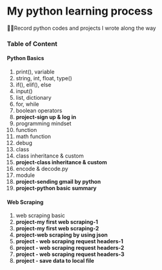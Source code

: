 # My python learning process
:woman_technologist:Record python codes and projects I wrote along the way

### Table of Content

#### Python Basics
1. print(), variable
2. string, int, float, type()
3. if(), elif(), else
4. input()
5. list, dictionary
6. for, while
7. boolean operators
8. **project-sign up & log in**
9. programming mindset
10. function
11. math function
12. debug
13. class
14. class inheritance & custom
15. **project-class inheritance & custom**
16. encode & decode.py
17. module
18. **project-sending gmail by python**
19. **project-python basic summary**

#### Web Scraping
1. web scraping basic
2. **project-my first web scraping-1**
3. **project-my first web scraping-2**
4. **project-web scraping by using json**
5. **project - web scraping request headers-1**
6. **project - web scraping request headers-2**
7. **project - web scraping request headers-3**
8. **project - save data to local file**